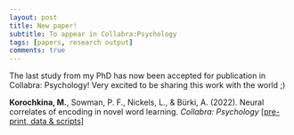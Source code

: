 ```yaml
---
layout: post
title: New paper!
subtitle: To appear in Collabra:Psychology
tags: [papers, research output]
comments: true
---
```


The last study from my PhD has now been accepted for publication in Collabra: Psychology! Very excited to be sharing this work with the world ;)

**Korochkina, M.**, Sowman, P. F., Nickels, L., & Bürki, A. (2022). Neural correlates of encoding in novel word learning. *Collabra: Psychology* [[pre-print, data & scripts]](https://osf.io/mg4kr/)
